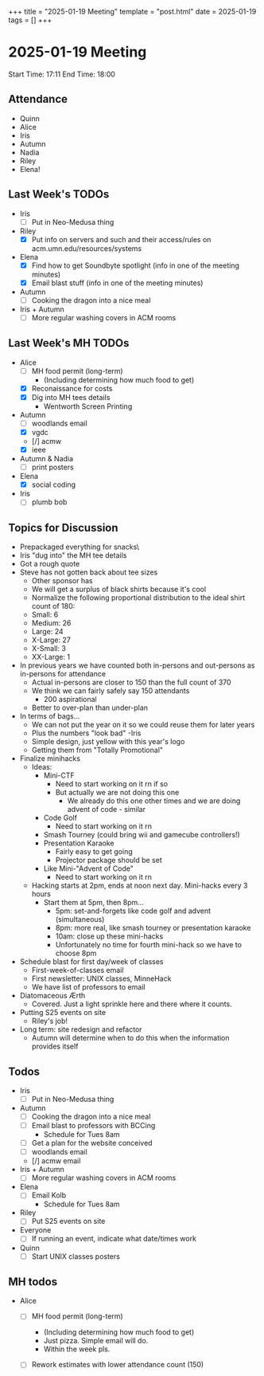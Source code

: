+++
title = "2025-01-19 Meeting"
template = "post.html"
date = 2025-01-19
tags = []
+++

# 2025-01-19 Meeting

Start Time: 17:11
End Time: 18:00

## Attendance

 - Quinn
 - Alice
 - Iris
 - Autumn
 - Nadia
 - Riley
 - Elena!

## Last Week's TODOs

- Iris
  - [ ] Put in Neo-Medusa thing
- Riley
  - [x] Put info on servers and such and their access/rules on acm.umn.edu/resources/systems
- Elena
  - [x] Find how to get Soundbyte spotlight (info in one of the meeting minutes)
  - [x] Email blast stuff (info in one of the meeting minutes)
- Autumn
  - [ ] Cooking the dragon into a nice meal
- Iris + Autumn
  - [ ] More regular washing covers in ACM rooms

## Last Week's MH TODOs

- Alice
  - [ ] MH food permit (long-term)
    - (Including determining how much food to get)
  - [x] Reconaissance for costs
  - [x] Dig into MH tees details
    - Wentworth Screen Printing
- Autumn
  - [ ] woodlands email
  - [x] vgdc
  - [/] acmw
  - [x] ieee
- Autumn & Nadia
  - [ ] print posters
- Elena
  - [x] social coding
- Iris
  - [ ] plumb bob

## Topics for Discussion
- Prepackaged everything for snacks\
- Iris "dug into" the MH tee details
 - Got a rough quote
 - Steve has not gotten back about tee sizes
    - Other sponsor has
    - We will get a surplus of black shirts because it's cool
    - Normalize the following proportional distribution to the ideal shirt count of 180:
    -   Small: 6
    -   Medium: 26
    -   Large: 24
    -   X-Large: 27
    -   X-Small: 3
    -   XX-Large: 1
- In previous years we have counted both in-persons and out-persons as in-persons for attendance
    - Actual in-persons are closer to 150 than the full count of 370
    - We think we can fairly safely say 150 attendants
        - 200 aspirational
    - Better to over-plan than under-plan
- In terms of bags...
    - We can not put the year on it so we could reuse them for later years
    - Plus the numbers "look bad" -Iris
    - Simple design, just yellow with this year's logo
    - Getting them from "Totally Promotional"
- Finalize minihacks
    - Ideas:
        - Mini-CTF
            - Need to start working on it rn if so
            - But actually we are not doing this one
                - We already do this one other times and we are doing advent of code - similar
        - Code Golf
            - Need to start working on it rn
        - Smash Tourney (could bring wii and gamecube controllers!)
        - Presentation Karaoke
            - Fairly easy to get going
            - Projector package should be set
        - Like Mini-"Advent of Code"
            - Need to start working on it rn
    - Hacking starts at 2pm, ends at noon next day. Mini-hacks every 3 hours
        - Start them at 5pm, then 8pm...
            - 5pm: set-and-forgets like code golf and advent (simultaneous)
            - 8pm: more real, like smash tourney or presentation karaoke
            - 10am: close up these mini-hacks
            - Unfortunately no time for fourth mini-hack so we have to choose 8pm
- Schedule blast for first day/week of classes
    - First-week-of-classes email
    - First newsletter: UNIX classes, MinneHack
    - We have list of professors to email
- Diatomaceous Ærth
    - Covered. Just a light sprinkle here and there where it counts.
- Putting S25 events on site
    - Riley's job!
- Long term: site redesign and refactor
    - Autumn will determine when to do this when the information provides itself

## Todos
- Iris
  - [ ] Put in Neo-Medusa thing
- Autumn
  - [ ] Cooking the dragon into a nice meal
  - [ ] Email blast to professors with BCCing
    - Schedule for Tues 8am
  - [ ] Get a plan for the website conceived
  - [ ] woodlands email
  - [/] acmw email
- Iris  + Autumn
  - [ ] More regular washing covers in ACM rooms
- Elena
  - [ ] Email Kolb
    - Schedule for Tues 8am
- Riley
  - [ ] Put S25 events on site
- Everyone
  - [ ] If running an event, indicate what date/times work
- Quinn
  - [ ] Start UNIX classes posters

## MH todos
- Alice
  - [ ] MH food permit (long-term)
    - (Including determining how much food to get)
    - Just pizza. Simple email will do.
    - Within the week pls.
  - [ ] Rework estimates with lower attendance count (150)



